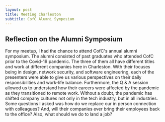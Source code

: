 ```yaml
--- 
layout: post
title: Meeting Charleston
subtitle: CofC Alumni Symposium 
---
```


## Reflection on the Alumni Symposium
For my meetup, I had the chance to attend CofC's annual alumni symposium. The alumni consisted of past graduates who attended CofC prior to the Covid-19 pandemic. The three of them all have different titles and work at different companies here in Charleston. With their focuses being in design, network security, and software engineering, each of the presenters were able to give us various perspectives on their daily responsibilities and work-life balance. Furthermore, the Q & A session allowed us to understand how their careers were affected by the pandemic as they transitioned to remote work. Without a doubt, the pandemic has shifted company cultures not only in the tech industry, but in all industries. Some questions I asked was how do we replace our in person connection with colleagues? And, will their companies ever bring their employees back to the office? Also, what should we do to land a job? 

